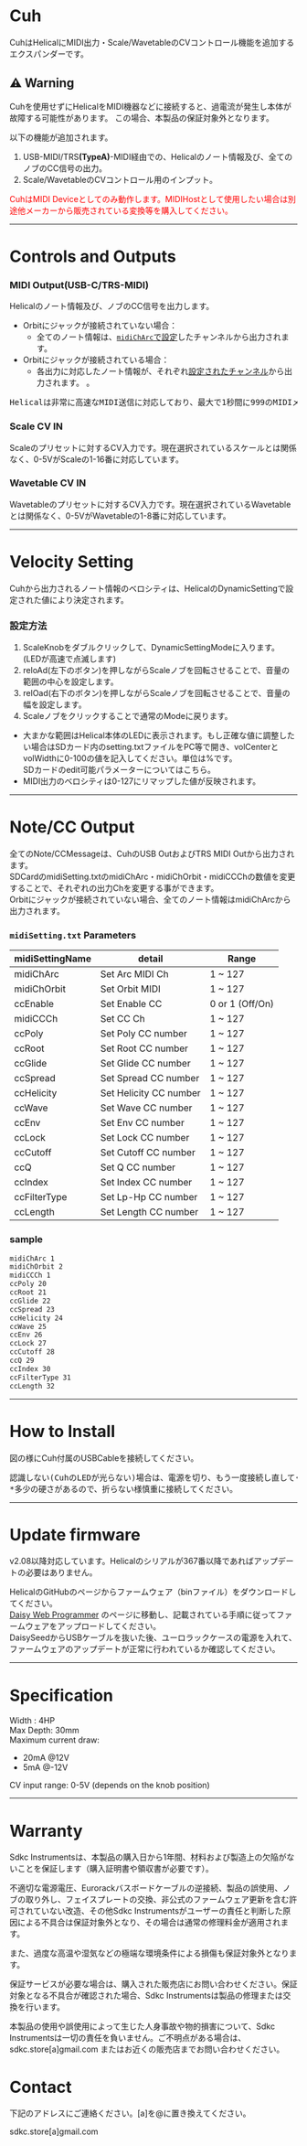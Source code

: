 
# Cuh
CuhはHelicalにMIDI出力・Scale/WavetableのCVコントロール機能を追加するエクスパンダーです。

## ⚠️ Warning
Cuhを使用せずにHelicalをMIDI機器などに接続すると、過電流が発生し本体が故障する可能性があります。
この場合、本製品の保証対象外となります。

以下の機能が追加されます。
1. USB-MIDI/TRS<b>(TypeA)</b>-MIDI経由での、Helicalのノート情報及び、全てのノブのCC信号の出力。
2. Scale/WavetableのCVコントロール用のインプット。

<span style="color: red">
CuhはMIDI Deviceとしてのみ動作します。MIDIHostとして使用したい場合は別途他メーカーから販売されている変換等を購入してください。
</span>  

---
# Controls and Outputs

### MIDI Output(USB-C/TRS-MIDI)
Helicalのノート情報及び、ノブのCC信号を出力します。 
- Orbitにジャックが接続されていない場合：
  - 全てのノート情報は、[`midiChArc`で設定](#notecc-output)したチャンネルから出力されます。
- Orbitにジャックが接続されている場合：
  - 各出力に対応したノート情報が、それぞれ[設定されたチャンネル](#notecc-output)から出力されます。
。

<pre>
Helicalは非常に高速なMIDI送信に対応しており、最大で1秒間に999のMIDIメッセージを出力可能です。ノート情報はCCより優先的に送信されます。
</pre>

### Scale CV IN
Scaleのプリセットに対するCV入力です。現在選択されているスケールとは関係なく、0-5VがScaleの1-16番に対応しています。

### Wavetable CV IN
Wavetableのプリセットに対するCV入力です。現在選択されているWavetableとは関係なく、0-5VがWavetableの1-8番に対応しています。

---
# Velocity Setting
Cuhから出力されるノート情報のベロシティは、HelicalのDynamicSettingで設定された値により決定されます。   
### 設定方法
1. ScaleKnobをダブルクリックして、DynamicSettingModeに入ります。  
(LEDが高速で点滅します)
1. reloAd(左下のボタン)を押しながらScaleノブを回転させることで、音量の範囲の中心を設定します。
2. relOad(右下のボタン)を押しながらScaleノブを回転させることで、音量の幅を設定します。
3. Scaleノブをクリックすることで通常のModeに戻ります。
- 大まかな範囲はHelical本体のLEDに表示されます。もし正確な値に調整したい場合はSDカード内のsetting.txtファイルをPC等で開き、volCenterとvolWidthに0-100の値を記入してください。単位は%です。  
  SDカードのedit可能パラメーターについてはこちら。
- MIDI出力のベロシティは0-127にリマップした値が反映されます。
---
# Note/CC Output
全てのNote/CCMessageは、CuhのUSB OutおよびTRS MIDI Outから出力されます。  
SDCardのmidiSetting.txtのmidiChArc・midiChOrbit・midiCCChの数値を変更することで、それぞれの出力Chを変更する事ができます。  
Orbitにジャックが接続されていない場合、全てのノート情報はmidiChArcから出力されます。
### `midiSetting.txt` Parameters

| midiSettingName  | detail |  Range
| ---- | ---- | ---- |
| midiChArc |Set Arc MIDI Ch| 1 ~ 127 |
| midiChOrbit | Set Orbit MIDI | 1 ~ 127 |
| ccEnable |Set Enable CC| 0 or 1 (Off/On)|
| midiCCCh | Set CC Ch | 1 ~ 127 |
| ccPoly | Set Poly CC number | 1 ~ 127 |
| ccRoot | Set Root CC number | 1 ~ 127 |
| ccGlide | Set Glide CC number | 1 ~ 127 |
| ccSpread | Set Spread CC number | 1 ~ 127 |
| ccHelicity | Set Helicity CC number | 1 ~ 127 |
| ccWave | Set Wave CC number | 1 ~ 127 |
| ccEnv | Set Env CC number | 1 ~ 127 |
| ccLock | Set Lock CC number | 1 ~ 127 |
| ccCutoff | Set Cutoff CC number | 1 ~ 127 |
| ccQ | Set Q CC number | 1 ~ 127 |
| ccIndex | Set Index CC number | 1 ~ 127 |
| ccFilterType | Set Lp-Hp CC number | 1 ~ 127 |
| ccLength | Set Length CC number | 1 ~ 127 |


### sample
```setting.txt
midiChArc 1
midiChOrbit 2
midiCCCh 1
ccPoly 20
ccRoot 21
ccGlide 22
ccSpread 23
ccHelicity 24
ccWave 25
ccEnv 26
ccLock 27
ccCutoff 28
ccQ 29
ccIndex 30
ccFilterType 31
ccLength 32
```

---
# How to Install
図の様にCuh付属のUSBCableを接続してください。  
<pre>
認識しない(CuhのLEDが光らない)場合は、電源を切り、もう一度接続し直してください。  
*多少の硬さがあるので、折らない様慎重に接続してください。
</pre>
---
# Update firmware

v2.08以降対応しています。Helicalのシリアルが367番以降であればアップデートの必要はありません。


HelicalのGitHubのページからファームウェア（binファイル）をダウンロードしてください。  
<a href = "https://electro-smith.github.io/Programmer/">Daisy Web Programmer</a> のページに移動し、記載されている手順に従ってファームウェアをアップロードしてください。  
DaisySeedからUSBケーブルを抜いた後、ユーロラックケースの電源を入れて、ファームウェアのアップデートが正常に行われているか確認してください。 

---
# Specification
Width : 4HP  
Max Depth: 30mm  
Maximum current draw:
* 20mA @12V
* 5mA @-12V

CV input range: 0-5V (depends on the knob position)

---
# Warranty

Sdkc Instrumentsは、本製品の購入日から1年間、材料および製造上の欠陥がないことを保証します（購入証明書や領収書が必要です）。

不適切な電源電圧、Eurorackバスボードケーブルの逆接続、製品の誤使用、ノブの取り外し、フェイスプレートの交換、非公式のファームウェア更新を含む許可されていない改造、その他Sdkc Instrumentsがユーザーの責任と判断した原因による不具合は保証対象外となり、その場合は通常の修理料金が適用されます。

また、過度な高温や湿気などの極端な環境条件による損傷も保証対象外となります。

保証サービスが必要な場合は、購入された販売店にお問い合わせください。保証対象となる不具合が確認された場合、Sdkc Instrumentsは製品の修理または交換を行います。

本製品の使用や誤使用によって生じた人身事故や物的損害について、Sdkc Instrumentsは一切の責任を負いません。ご不明点がある場合は、sdkc.store[a]gmail.com またはお近くの販売店までお問い合わせください。

# Contact
下記のアドレスにご連絡ください。[a]を@に置き換えてください。

sdkc.store[a]gmail.com